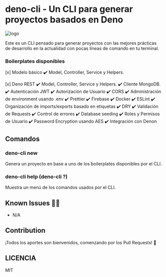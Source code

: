 # deno-cli - Un CLI para generar proyectos basados en Deno

<img  src="https://deno.land/v1.jpg"  alt="logo" />

Este es un CLI pensado para generar proyectos con las mejores prácticas de desarrollo en la actualidad con pocas líneas de comando en tu terminal.

### Boilerplates disponibles

[x] Modelo básico
    ✔️ Model, Controller, Service y Helpers.

[x] Deno REST 
    ✔️ Model, Controller, Service y Helpers.
    ✔️ Cliente MongoDB.
    ✔️ Autenticación JWT
    ✔️ Autorización de Usuario
    ✔️ CORS
    ✔️ Administración de environment usando .env
    ✔️ Prettier
    ✔️ Firebase 
    ✔️ Docker 
    ✔️ ESLint 
    ✔️ Organización de imports/exports basado en etiquetas
    ✔️ DRY 
    ✔️ Validación de Requests
    ✔️ Control de errores
    ✔️ Database seeding
    ✔️ Roles y Permisos de Usuario
    ✔️ Password Encryption usando AES
    ✔️ Integración con Denon


## Comandos

### deno-cli new <Nombre del proyecto>

Genera un proyecto en base a uno de los boilerplates disponibles por el CLI.

### deno-cli help (deno-cli ?) 

Muestra un menú de los comandos usados por el CLI.

## Known Issues 🧑‍💻

- N/A

## Contribution

¡Todos los aportes son bienvenidos, comenzando por los Pull Requests! 🙌

## LICENCIA

MIT




